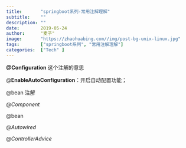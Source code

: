 ```yaml
---
title:       "springboot系列-常用注解理解"
subtitle:    ""
description: ""
date:        2019-05-24
author:      "麦子"
image:       "https://zhaohuabing.com//img/post-bg-unix-linux.jpg"
tags:        ["springboot系列", "常用注解理解"]
categories:  ["Tech" ]
---
```


  **@Configuration** 这个注解的意思   

  @**EnableAutoConfiguration**：开启自动配置功能；

  @bean  注解  

  @*Component*

@bean 

  @*Autowired*

@*ControllerAdvice*



 